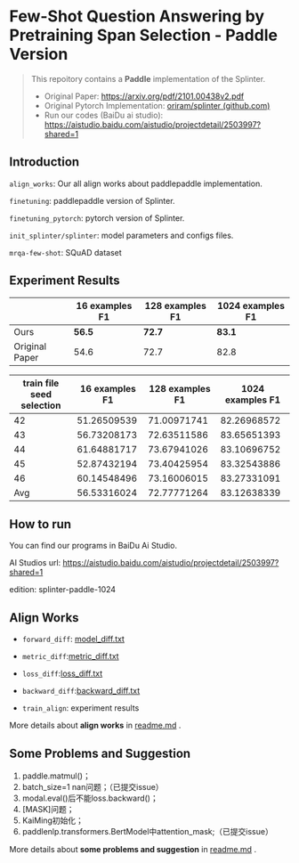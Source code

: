 # Few-Shot Question Answering by Pretraining Span Selection - Paddle Version

> This repoitory contains a **Paddle** implementation of the Splinter.
>
> - Original Paper: https://arxiv.org/pdf/2101.00438v2.pdf
> - Original Pytorch Implementation: [oriram/splinter (github.com)](https://github.com/oriram/splinter)
> - Run our codes (BaiDu ai studio): https://aistudio.baidu.com/aistudio/projectdetail/2503997?shared=1

## Introduction

`align_works`: Our all align works about paddlepaddle implementation.

`finetuning`: paddlepaddle version of Splinter.

`finetuning_pytorch`: pytorch version of Splinter.

`init_splinter/splinter`: model parameters and configs files.

`mrqa-few-shot`: SQuAD dataset

## Experiment Results

|                | 16 examples F1 | 128 examples F1 | 1024 examples F1 |
| -------------- | -------------- | --------------- | ---------------- |
| Ours           | **56.5**       | **72.7**        | **83.1**         |
| Original Paper | 54.6           | 72.7            | 82.8             |



| train file seed selection | 16 examples F1 | 128 examples F1 | 1024 examples F1 |
| ------------------------- | -------------- | --------------- | ---------------- |
| 42                        | 51.26509539    | 71.00971741     | 82.26968572      |
| 43                        | 56.73208173    | 72.63511586     | 83.65651393      |
| 44                        | 61.64881717    | 73.67941026     | 83.10696752      |
| 45                        | 52.87432194    | 73.40425954     | 83.32543886      |
| 46                        | 60.14548496    | 73.16006015     | 83.27331091      |
| Avg                       | 56.53316024    | 72.77771264     | 83.12638339      |



## How to run

You can find our programs in BaiDu Ai Studio. 

AI Studios url: https://aistudio.baidu.com/aistudio/projectdetail/2503997?shared=1

edition: splinter-paddle-1024

## Align Works

- `forward_diff`: [model_diff.txt](https://github.com/ncpaddle/splinter-paddlepaddle/blob/main/align_works/1模型组网验证/log_diff/model_diff.txt)

- `metric_diff`:[metric_diff.txt](https://github.com/ncpaddle/splinter-paddlepaddle/blob/main/align_works/3评估指标对齐/log_diff/metric_diff.txt)
- `loss_diff`:[loss_diff.txt](https://github.com/ncpaddle/splinter-paddlepaddle/blob/main/align_works/4损失验证2/log_diff/loss_diff.txt)
- `backward_diff`:[backward_diff.txt](https://github.com/ncpaddle/splinter-paddlepaddle/blob/main/align_works/5_7_8优化器正则化反向对齐/log_diff/loss_diff.txt)
- `train_align`: experiment results

More details about **align works** in [readme.md](https://github.com/ncpaddle/splinter-paddlepaddle/tree/main/align_works#%E5%AF%B9%E9%BD%90%E5%B7%A5%E4%BD%9C%E8%AF%B4%E6%98%8E) .

## Some Problems and Suggestion

1. paddle.matmul()；
2. batch_size=1  nan问题；（已提交issue）
3. modal.eval()后不能loss.backward()；
5. [MASK]问题；
6. KaiMing初始化；
7. paddlenlp.transformers.BertModel中attention_mask;（已提交issue）

More details about **some problems and suggestion** in [readme.md](https://github.com/ncpaddle/splinter-paddlepaddle/blob/main/question.md) .

